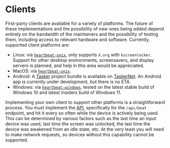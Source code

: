 # Clients

First-party clients are available for a variety of platforms. The future of these implementations and the possibility of
new ones being added depend entirely on the bandwidth of the maintainers and the possibility of testing them, including
access to relevant hardware and software. Currently, supported client platforms are:

- Linux: via [`heartbeat-unix`][unix], only supports `X.org` with `kscreenlocker`. Support for other desktop environments,
  screensavers, and display servers is planned, and help in this area would be appreciated.
- MacOS: via [`heartbeat-unix`][unix].
- Android: A [Tasker] project bundle is available on [TaskerNet]. An Android app is currently under development, but
  there is no ETA.
- Windows: via [`heartbeat-windows`][windows], tested on the latest stable build of Windows 10 and latest insiders build of
  Windows 11.

[unix]: https://github.com/lmaotrigine/heartbeat-unix
[windows]: https://github.com/lmaotrigine/heartbeat-windows
[Tasker]: https://tasker.joaoapps.com/
[TaskerNet]: https://taskernet.com/shares/?user=AS35m8lYWmKlKnpucO4NKAF5nrvpAAJ9k0B16Xq4oGo55MJi%2Fne5EtkyyRTuOR565VRqEmzf468J&id=Project%3AHeartbeat

Implementing your own client to support other platforms is a straightforward process. You must implement the
[API](./api.md), specifically for the `/api/beat` endpoint, and hit it every so often while the device is actively being
used. This can be determined by various factors such as the last time an input device was used, last time the screen was
unlocked, the last time the device was awakened from an idle state, etc. At the very least you will need to make network
requests, so devices without this capability cannot be supported.
